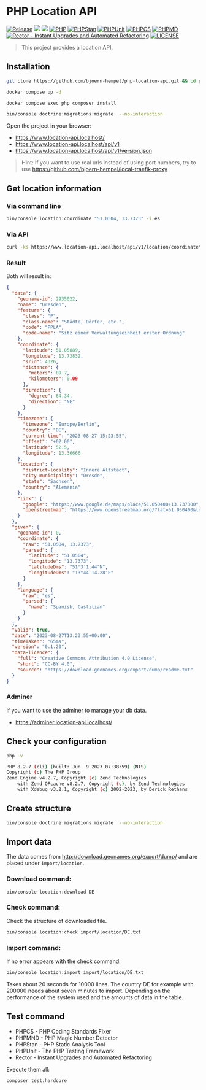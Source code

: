 # PHP Location API

[![Release](https://img.shields.io/github/v/release/twelvepics-com/php-location-api)](https://github.com/twelvepics-com/php-location-api/releases)
[![](https://img.shields.io/github/release-date/twelvepics-com/php-location-api)](https://github.com/twelvepics-com/php-location-api/releases)
![](https://img.shields.io/github/repo-size/twelvepics-com/php-location-api.svg)
[![PHP](https://img.shields.io/badge/PHP-^8.2-777bb3.svg?logo=php&logoColor=white&labelColor=555555&style=flat)](https://www.php.net/supported-versions.php)
[![PHPStan](https://img.shields.io/badge/PHPStan-Level%20Max-777bb3.svg?style=flat)](https://phpstan.org/user-guide/rule-levels)
[![PHPUnit](https://img.shields.io/badge/PHPUnit-Unit%20Tests-6b9bd2.svg?style=flat)](https://phpunit.de)
[![PHPCS](https://img.shields.io/badge/PHPCS-PSR12-416d4e.svg?style=flat)](https://www.php-fig.org/psr/psr-12/)
[![PHPMD](https://img.shields.io/badge/PHPMD-ALL-364a83.svg?style=flat)](https://github.com/phpmd/phpmd)
[![Rector - Instant Upgrades and Automated Refactoring](https://img.shields.io/badge/Rector-PHP%208.2-73a165.svg?style=flat)](https://github.com/rectorphp/rector)
[![LICENSE](https://img.shields.io/github/license/ixnode/php-api-version-bundle)](https://github.com/ixnode/php-api-version-bundle/blob/master/LICENSE)

> This project provides a location API.

## Installation

```bash
git clone https://github.com/bjoern-hempel/php-location-api.git && cd php-location-api
```

```bash
docker compose up -d
```

```bash
docker compose exec php composer install
```

```bash
bin/console doctrine:migrations:migrate  --no-interaction
```

Open the project in your browser:

* https://www.location-api.localhost/
* https://www.location-api.localhost/api/v1
* https://www.location-api.localhost/api/v1/version.json

> Hint: If you want to use real urls instead of using port numbers,
> try to use https://github.com/bjoern-hempel/local-traefik-proxy

## Get location information

### Via command line

```bash
bin/console location:coordinate "51.0504, 13.7373" -i es
```

### Via API

```bash
curl -ks https://www.location-api.localhost/api/v1/location/coordinate\?coordinate\=51.0504%2C%2013.7373\&language\=es | jq .
```

### Result

Both will result in:

```json
{
  "data": {
    "geoname-id": 2935022,
    "name": "Dresden",
    "feature": {
      "class": "P",
      "class-name": "Städte, Dörfer, etc.",
      "code": "PPLA",
      "code-name": "Sitz einer Verwaltungseinheit erster Ordnung"
    },
    "coordinate": {
      "latitude": 51.05089,
      "longitude": 13.73832,
      "srid": 4326,
      "distance": {
        "meters": 89.7,
        "kilometers": 0.09
      },
      "direction": {
        "degree": 64.34,
        "direction": "NE"
      }
    },
    "timezone": {
      "timezone": "Europe/Berlin",
      "country": "DE",
      "current-time": "2023-08-27 15:23:55",
      "offset": "+02:00",
      "latitude": 52.5,
      "longitude": 13.36666
    },
    "location": {
      "district-locality": "Innere Altstadt",
      "city-municipality": "Dresde",
      "state": "Sachsen",
      "country": "Alemania"
    },
    "link": {
      "google": "https://www.google.de/maps/place/51.050400+13.737300",
      "openstreetmap": "https://www.openstreetmap.org/?lat=51.050400&lon=13.737300&mlat=51.050400&mlon=13.737300&zoom=14&layers=M"
    }
  },
  "given": {
    "geoname-id": 0,
    "coordinate": {
      "raw": "51.0504, 13.7373",
      "parsed": {
        "latitude": "51.0504",
        "longitude": "13.7373",
        "latitudeDms": "51°3′1.44″N",
        "longitudeDms": "13°44′14.28″E"
      }
    },
    "language": {
      "raw": "es",
      "parsed": {
        "name": "Spanish, Castilian"
      }
    }
  },
  "valid": true,
  "date": "2023-08-27T13:23:55+00:00",
  "timeTaken": "65ms",
  "version": "0.1.20",
  "data-licence": {
    "full": "Creative Commons Attribution 4.0 License",
    "short": "CC-BY 4.0",
    "source": "https://download.geonames.org/export/dump/readme.txt"
  }
}
```

### Adminer

If you want to use the adminer to manage your db data.

* https://adminer.location-api.localhost/

## Check your configuration

```bash
php -v
```

```bash
PHP 8.2.7 (cli) (built: Jun  9 2023 07:38:59) (NTS)
Copyright (c) The PHP Group
Zend Engine v4.2.7, Copyright (c) Zend Technologies
    with Zend OPcache v8.2.7, Copyright (c), by Zend Technologies
    with Xdebug v3.2.1, Copyright (c) 2002-2023, by Derick Rethans
```

## Create structure

```bash
bin/console doctrine:migrations:migrate  --no-interaction
```

## Import data

The data comes from http://download.geonames.org/export/dump/
and are placed under `import/location`.

### Download command:

```bash
bin/console location:download DE
```

### Check command:

Check the structure of downloaded file.

```bash
bin/console location:check import/location/DE.txt
```

### Import command:

If no error appears with the check command:

```bash
bin/console location:import import/location/DE.txt
```

Takes about 20 seconds for 10000 lines. The country DE for
example with 200000 needs about seven minutes to import.
Depending on the performance of the system used and the
amounts of data in the table.

## Test command

* PHPCS - PHP Coding Standards Fixer
* PHPMND - PHP Magic Number Detector
* PHPStan - PHP Static Analysis Tool
* PHPUnit - The PHP Testing Framework
* Rector - Instant Upgrades and Automated Refactoring

Execute them all:

```bash
composer test:hardcore
```